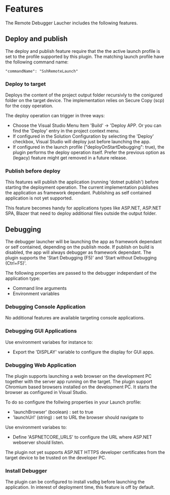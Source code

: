 # Features
The Remote Debugger Laucher includes the following features.

## Deploy and publish
The deploy and publish feature require that the the active launch profile is set to the profile supported by this plugin. The matching launch profile have the following command name:

```
"commandName": "SshRemoteLaunch"
```

### Deploy to target
Deploys the content of the project output folder recursivly to the conigured folder on the target device.
The implementation relies on Secure Copy (scp) for the copy operation.

The deploy operation can trigger in three ways:
- Choose the Visual Studio Menu Item 'Build' -> 'Deploy APP. Or you can find the 'Deploy' entry in the project context menu.
- If configured in the Solution Configuration by selecting the 'Deploy' checkbox, Visual Studio will deploy just before launching the app.
- If configured in the launch profile ("deployOnStartDebugging": true), the plugin performs the deploy operation itself. Prefer the previous option as (legacy) feature might get removed in a future release.

### Publish before deploy
This features will publish the application (running 'dotnet publish') before starting the deployment operation. The current implementation publishes the application as framework dependant.
Publishing as self contained application is not yet supported.

This feature becomes handy for applications types like ASP.NET, ASP.NET SPA, Blazer that need to deploy additional files outside the output folder.

## Debugging
The debugger launcher will be launching the app as framework dependant or self contained, depending on the publish mode. If publish on build is disabled, the app will always debugger as framework dependant.
The plugin supports the 'Start Debugging (F5)' and 'Start without Debugging (Ctrl+F5)'.

The following properties are passed to the debugger independant of the application type:
- Command line arguments
- Environment variables

### Debugging Console Application
No additional features are available targeting console applications.

### Debugging GUI Applications
Use environment variabes for instance to:
- Export the 'DISPLAY' variable to configure the display for GUI apps.

### Debugging Web Application
The plugin supports launching a web browser on the development PC together with the server app running on the target. The plugin support Chromium based browsers installed on the development PC. It starts the browser as configured in Visual Studio.

To do so configure the follwing properties in your Launch profile:
- 'launchBrowser' (boolean) : set to true
- 'launchUrl' (string) : set to URL the browser should navigate to

Use environment variabes to:
- Define 'ASPNETCORE_URLS' to configure the URL where ASP.NET webserver should listen.

The plugin not yet supports ASP.NET HTTPS developer certificates from the target device to be trusted on the developer PC.

### Install Debugger
The plugin can be configured to install vsdbg before launching the application. In interest of deployment time, this feature is off by default.
